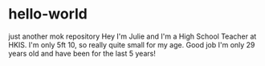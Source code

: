 # hello-world
just another mok repository
Hey I'm Julie and I'm a High School Teacher at HKIS.
I'm only 5ft 10, so really quite small for my age. Good job I'm only 29 years old and have been for the last 5 years!
